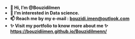 
<h4 align='left'> 

- 👋 Hi, I’m @BouzidiImen
- 👀 I’m interested in Data science.
- 📫 Reach me by my e-mail : bouzidi.imen@outlook.com
- ✨ Visit my portfolio to know more about me ✨ https://bouzidiimen.github.io/BouzidiImenn/
</h4>
<!---
BouzidiImen/BouzidiImen is a ✨ special ✨ repository because its `README.md` (this file) appears on your GitHub profile.
You can click the Preview link to take a look at your changes.
--->
